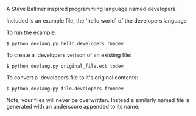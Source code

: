 A Steve Ballmer inspired programming language named developers

Included is an example file, the 'hello world' of the developers language

To run the example:
```
$ python devlang.py hello.developers rundev
```

To create a .developers verison of an existing file:
```
$ python devlang.py original_file.ext todev
```

To convert a .developers file to it's original contents:
```
$ python devlang.py file.developers fromdev
```

Note, your files will never be overwritten. Instead a similarly named file is generated with an underscore appended to its name. 